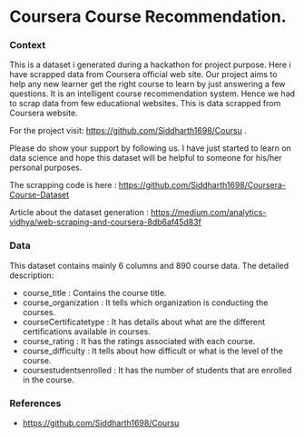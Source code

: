 # Coursera Course Recommendation.

### Context

This is a dataset i generated during a hackathon for project purpose. Here i have scrapped data from Coursera official web site. Our project aims to help any new learner get the right course to learn by just answering a few questions. It is an intelligent course recommendation system. Hence we had to scrap data from few educational websites. This is data scrapped from Coursera website.

For the project visit: https://github.com/Siddharth1698/Coursu . 

Please do show your support by following us. I have just started to learn on data science and hope this dataset will be helpful to someone for his/her personal purposes. 

The scrapping code is here : https://github.com/Siddharth1698/Coursera-Course-Dataset

Article about the dataset generation : https://medium.com/analytics-vidhya/web-scraping-and-coursera-8db6af45d83f

### Data
This dataset contains mainly 6 columns and 890 course data. The detailed description:

* course_title : Contains the course title.
* course_organization : It tells which organization is conducting the courses.
* courseCertificatetype : It has details about what are the different certifications available in courses.
* course_rating : It has the ratings associated with each course.
* course_difficulty : It tells about how difficult or what is the level of the course.
* coursestudentsenrolled : It has the number of students that are enrolled in the course.

### References

* https://github.com/Siddharth1698/Coursu

